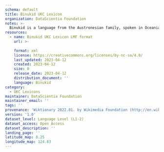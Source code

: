 ```yaml
---
schema: default
title: Binukid UKC Lexicon
organization: DataScientia Foundation
notes: >-
  Binukid is a language from the Austronesian family, spoken in Oceania. The UKC Lexicon of Binukid is represented as a lexico-semantic network. It consists of words, word senses, synsets, as well as sense-level and synset-level relationships.
resources:
  - name: Binukid UKC Lexicon LMF format
    url: >-
      
    format: xml
    license: https://creativecommons.org/licenses/by-nc-sa/4.0/
    last_updated: 2023-04-12
    created: 2023-04-12
    size: 0
    release_date: 2023-04-12
    distribution_document: ''
    language: Binukid
category:
  - UKC Lexicons
maintainer: DataScientia Foundation
maintainer_email: ''
tags: ''
provenance: 'Wiktionary 2022.01. by Wikimedia Foundation (http://en.wiktionary.org); KinDiv: Kinship Diversity 1.0 by Temuulen Khishigsuren (http://ukc.disi.unitn.it/index.php/kinship/); Princeton WordNet 2.1 by Princeton University (https://wordnet.princeton.edu)'
version: '1.0'
dataset_level: Language Level (L1-2)
dataset_access: Open Access
dataset_description: ''
landing_page: ''
latitude_map: 8.25
longitude_map: 124.83
---
```

